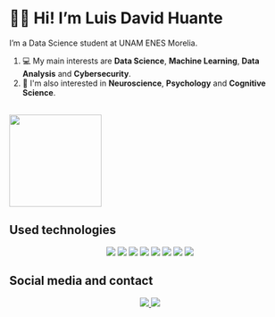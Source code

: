 # 👋🏻 Hi! I’m Luis David Huante
I’m a Data Science student at UNAM ENES Morelia. 
1. 💻 My main interests are **Data Science**, **Machine Learning**, **Data Analysis** and **Cybersecurity**.
2. 🧠 I'm also interested in **Neuroscience**, **Psychology** and **Cognitive Science**. <br/>
<br/> 

<img height="165em" src="https://github-readme-stats.vercel.app/api?username=LuisDHuante&show_icons=true&theme=github_dark">


## Used technologies
<p align="center">
  <img src="https://img.shields.io/badge/Python-14354C?style=for-the-badge&logo=python&logoColor=white"/> 
  <img src= "https://img.shields.io/badge/jupyter-%23FA0F00.svg?style=for-the-badge&logo=jupyter&logoColor=white)"/> 
  <img src= "https://img.shields.io/badge/pandas-%23150458.svg?style=for-the-badge&logo=pandas&logoColor=white)"/> 
  <img src="https://img.shields.io/badge/Linux-FCC624?style=for-the-badge&logo=linux&logoColor=black"/> 
  <img src="https://img.shields.io/badge/git-%23F05033.svg?style=for-the-badge&logo=git&logoColor=white"/> 
  <img src="https://img.shields.io/badge/scikit--learn-%23F7931E.svg?style=for-the-badge&logo=scikit-learn&logoColor=white"/> 
  <img src="https://img.shields.io/badge/numpy-%23013243.svg?style=for-the-badge&logo=numpy&logoColor=white"/> 
  <img src="https://img.shields.io/badge/R-276DC3?style=for-the-badge&logo=r&logoColor=white"/>
  </p>
  
## Social media and contact 
<p align="center">
      <a href="https://open.spotify.com/user/ldhuante">
        <img src="https://img.shields.io/badge/Spotify-1ED760?&style=for-the-badge&logo=spotify&logoColor=white" />
    </a>
     <a href="">
        <img src="https://img.shields.io/badge/LinkedIn-0077B5?style=for-the-badge&logo=linkedin&logoColor=white" />
    </a>
</p>
<!---
LuisDHuante/LuisDHuante is a ✨ special ✨ repository because its `README.md` (this file) appears on your GitHub profile.
You can click the Preview link to take a look at your changes.
--->
